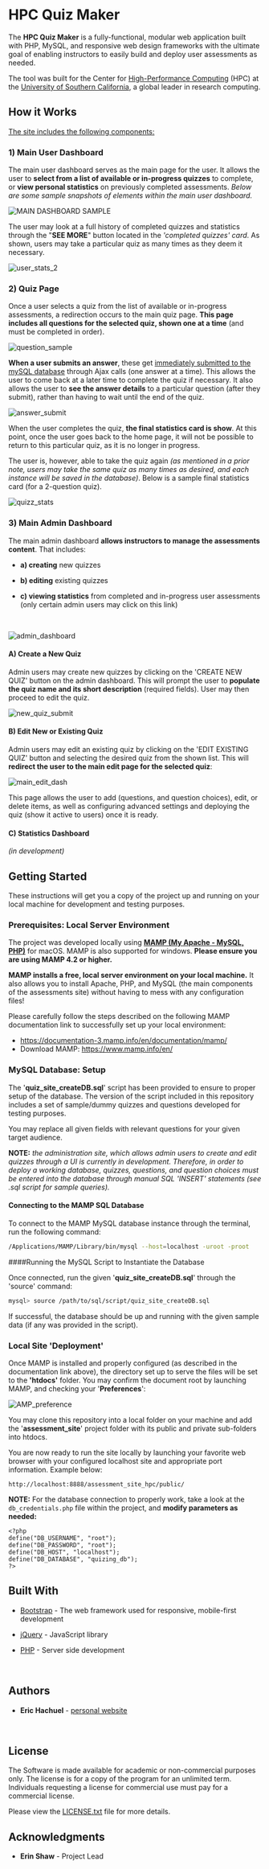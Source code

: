 # HPC Quiz Maker

The **HPC Quiz Maker** is a fully-functional, modular web application built with PHP, MySQL, and responsive web design frameworks with the ultimate goal of enabling instructors to easily build and deploy user assessments as needed. 

The tool was built  for the Center for [High-Performance Computing](http://hpcc.usc.edu/) (HPC) at the [University of Southern California](https://www.usc.edu/), a global leader in research computing.



## How it Works

<u>The site includes the following components:</u>

### 1) Main User Dashboard

The main user dashboard serves as the main page for the user. It allows the user to **select from a list of available or in-progress quizzes** to complete, or **view personal statistics** on previously completed assessments. *Below are some sample snapshots of elements within the main user dashboard.*



![MAIN DASHBOARD SAMPLE](./readme_images/main_dashboard.png)



The user may look at a full history of completed quizzes and statistics through the "**SEE MORE**" button located in the *'completed quizzes' card*. As shown, users may take a particular quiz as many times as they deem it necessary.



![user_stats_2](./readme_images/user_stats_2.png)



### 2) Quiz Page

Once a user selects a quiz from the list of available or in-progress assessments, a redirection occurs to the main quiz page. **This page includes all questions for the selected quiz, shown one at a time** (and must be completed in order). 



![question_sample](./readme_images/question_sample.png)



**When a user submits an answer**, these get <u>immediately submitted to the mySQL database</u> through Ajax calls (one answer at a time). This allows the user to come back at a later time to complete the quiz if necessary. It also allows the user to **see the answer details** to a particular question (after they submit), rather than having to wait until the end of the quiz. 



![answer_submit](./readme_images/answer_submit.png)



When the user completes the quiz, **the final statistics card is show**. At this point, once the user goes back to the home page, it will not be possible to return to this particular quiz, as it is no longer in progress. 

The user is, however, able to take the quiz again *(as mentioned in a prior note, users may take the same quiz as many times as desired, and each instance will be saved in the database)*. Below is a sample final statistics card (for a 2-question quiz).



![quizz_stats](./readme_images/quizz_stats.png)



### 3) Main Admin Dashboard 

The main admin dashboard **allows instructors to manage the assessments content**. That includes:

* **a) creating** new quizzes

* **b) editing** existing quizzes

* **c) viewing statistics** from completed and in-progress user assessments (only certain admin users may click on this link)

  ​



![admin_dashboard](./readme_images/admin_dashboard.png)



#### A) Create a New Quiz

Admin users may create new quizzes by clicking on the 'CREATE NEW QUIZ' button on the admin dashboard. This will prompt the user to **populate the quiz name and its short description** (required fields). User may then proceed to edit the quiz.



![new_quiz_submit](./readme_images/new_quiz_submit.png)



#### B) Edit New or Existing Quiz

Admin users may edit an existing quiz by clicking on the 'EDIT EXISTING QUIZ' button and selecting the desired quiz from the shown list. This will **redirect the user to the main edit page for the selected quiz**:



![main_edit_dash](./readme_images/main_edit_dash.png)

This page allows the user to add (questions, and question choices), edit, or delete items, as well as configuring advanced settings and deploying the quiz (show it active to users) once it is ready.



#### C) Statistics Dashboard

*(in development)*



## Getting Started

These instructions will get you a copy of the project up and running on your local machine for development and testing purposes. 

### Prerequisites: Local Server Environment

The project was developed locally using [**MAMP (My Apache - MySQL, PHP)**](https://www.mamp.info/en/) for macOS. MAMP is also supported for windows. **Please ensure you are using MAMP 4.2 or higher.**

**MAMP installs a free, local server environment on your local machine.** It also allows you to install Apache, PHP, and MySQL (the main components of the assessments site) without having to mess with any configuration files!

Please carefully follow the steps described on the following MAMP documentation link to successfully set up your local environment:

* https://documentation-3.mamp.info/en/documentation/mamp/
* Download MAMP: https://www.mamp.info/en/



### MySQL Database: Setup

The '**quiz_site_createDB.sql**' script has been provided to ensure to proper setup of the database. The version of the script included in this repository includes a set of sample/dummy quizzes and questions developed for testing purposes. 

You may replace all given fields with relevant questions for your given target audience. 

**NOTE:** *the administration site, which allows admin users to create and edit quizzes through a UI is currently in development. Therefore, in order to deploy a working database, quizzes, questions, and question choices must be entered into the database through manual SQL 'INSERT' statements (see .sql script for sample queries).*

#### Connecting to the MAMP SQL Database

To connect to the MAMP MySQL database instance through the terminal, run the following command:

```bash
/Applications/MAMP/Library/bin/mysql --host=localhost -uroot -proot
```

####Running the MySQL Script to Instantiate the Database

Once connected, run the given  '**quiz_site_createDB.sql**' through the 'source' command:

```bash
mysql> source /path/to/sql/script/quiz_site_createDB.sql
```

If successful, the database should be up and running with the given sample data (if any was provided in the script).



### Local Site 'Deployment'

Once MAMP is installed and properly configured (as described in the documentation link above), the directory set up to serve the files will be set to the **'htdocs'** folder. You may confirm the document root by launching MAMP, and checking your '**Preferences**':



![AMP_preference](./readme_images/MAMP_preferences.png)



You may clone this repository into a local folder on your machine and add the '**assessment_site**' project folder with its public and private sub-folders into htdocs.

You are now ready to run the site locally by launching your favorite web browser with your configured localhost site and appropriate port information. Example below:

```
http://localhost:8888/assessment_site_hpc/public/
```

**NOTE:** For the database connection to properly work, take a look at the `db_credentials.php` file within the project, and **modify parameters as needed:**

```php+HTML
<?php
define("DB_USERNAME", "root");
define("DB_PASSWORD", "root");
define("DB_HOST", "localhost");
define("DB_DATABASE", "quizing_db");
?>
```



## Built With

* [Bootstrap](https://getbootstrap.com/) - The web framework used for responsive, mobile-first development

* [jQuery](https://jquery.com/) - JavaScript library

* [PHP](http://www.php.net/) - Server side development

  ​

## Authors

* **Eric Hachuel**  - [personal website](https://www.erichachuel.com)

  ​

## License

The Software is made available for academic or non-commercial purposes only. The license is for a copy of the program for an unlimited term. Individuals requesting a license for commercial use must pay for a commercial license.

Please view the [LICENSE.txt](LICENSE.txt) file for more details.



## Acknowledgments

* **Erin Shaw** - Project Lead

  ​

